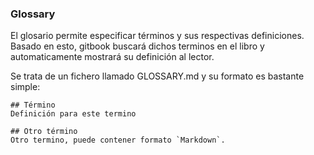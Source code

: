 ### Glossary

El glosario permite especificar términos y sus respectivas definiciones. Basado en esto, gitbook buscará dichos terminos en el libro y automaticamente mostrará su definición al lector.

Se trata de un fichero llamado GLOSSARY.md y su formato es bastante simple:
```
## Término
Definición para este termino

## Otro término
Otro termino, puede contener formato `Markdown`.
```